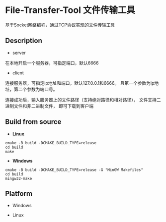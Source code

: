 # File-Transfer-Tool 文件传输工具

基于Socket网络编程，通过TCP协议实现的文件传输工具

## Description

- server

在本地开启一个服务器，可指定端口，默认6666

- client

连接服务器，可指定ip地址和端口，默认127.0.0.1和6666。
且第一个参数为ip地址，第二个参数为端口号。

连接成功后，输入服务器上的文件路径（支持绝对路径和相对路径），
文件支持二进制文件和非二进制文件，
即可下载到客户端

## Build from source

- **Linux**

```shell
cmake -B build -DCMAKE_BUILD_TYPE=release
cd build
make
```

- **Windows**

```shell
cmake -B build -DCMAKE_BUILD_TYPE=release -G "MinGW Makefiles"
cd build
mingw32-make
```

## Platform

- Windows

- Linux
